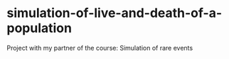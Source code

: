 # simulation-of-live-and-death-of-a-population
Project with my partner of the course: Simulation of rare events
